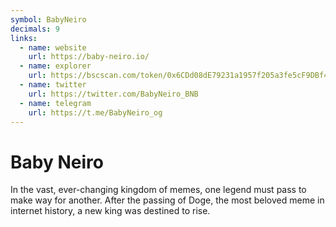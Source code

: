```yaml
---
symbol: BabyNeiro
decimals: 9
links:
  - name: website
    url: https://baby-neiro.io/
  - name: explorer
    url: https://bscscan.com/token/0x6CDd08dE79231a1957f205a3fe5cF9DBf4B0c454
  - name: twitter
    url: https://twitter.com/BabyNeiro_BNB
  - name: telegram
    url: https://t.me/BabyNeiro_og
---
```


# Baby Neiro

In the vast, ever-changing kingdom of memes, one legend must pass to make way for another. After the passing of Doge, the most beloved meme in internet history, a new king was destined to rise.
